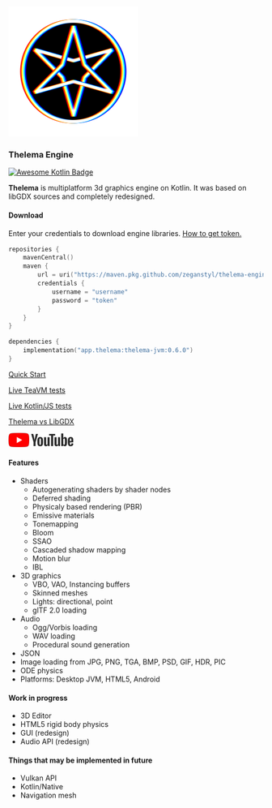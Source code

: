 ![logo](images/thelema-logo-256.png)
### Thelema Engine

[![Awesome Kotlin Badge](https://kotlin.link/awesome-kotlin.svg)](https://github.com/KotlinBy/awesome-kotlin)

**Thelema** is multiplatform 3d graphics engine on Kotlin. It was based on libGDX sources and completely redesigned.

#### Download

Enter your credentials to download engine libraries.
[How to get token.](https://docs.github.com/en/authentication/keeping-your-account-and-data-secure/creating-a-personal-access-token)

```kotlin
repositories {
    mavenCentral()
    maven {
        url = uri("https://maven.pkg.github.com/zeganstyl/thelema-engine")
        credentials {
            username = "username"
            password = "token"
        }
    }
}
```
```kotlin
dependencies {
    implementation("app.thelema:thelema-jvm:0.6.0")
}
```

[Quick Start](https://github.com/zeganstyl/thelema-engine/wiki/Quick-Start)

[Live TeaVM tests](https://zeganstyl.github.io/thelema-teavm-tests/)

[Live Kotlin/JS tests](https://zeganstyl.github.io/thelema-kxjs-demo/)

[Thelema vs LibGDX](https://github.com/zeganstyl/thelema-engine/wiki/Thelema-vs-LibGDX)

[![youtube](images/youtube.png)](https://www.youtube.com/playlist?list=PLS4PI9m5p5MmodmfBNVft1_mUges3x35O)

#### Features
* Shaders
  * Autogenerating shaders by shader nodes
  * Deferred shading
  * Physicaly based rendering (PBR)
  * Emissive materials
  * Tonemapping
  * Bloom
  * SSAO
  * Cascaded shadow mapping
  * Motion blur
  * IBL
* 3D graphics
  * VBO, VAO, Instancing buffers
  * Skinned meshes
  * Lights: directional, point
  * glTF 2.0 loading
* Audio
  * Ogg/Vorbis loading
  * WAV loading
  * Procedural sound generation
* JSON
* Image loading from JPG, PNG, TGA, BMP, PSD, GIF, HDR, PIC
* ODE physics
* Platforms: Desktop JVM, HTML5, Android

#### Work in progress
* 3D Editor
* HTML5 rigid body physics
* GUI (redesign)
* Audio API (redesign)

#### Things that may be implemented in future
* Vulkan API
* Kotlin/Native
* Navigation mesh
